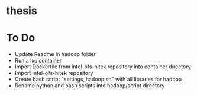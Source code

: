 # thesis

# To Do
* Update Readme in hadoop folder
* Run a lxc container
* Import Dockerfile from intel-ofs-hitek repository into container directory
* Import intel-ofs-hitek repository 
* Create bash script "settings_hadoop.sh" with all libraries for hadoop
* Rename python and bash scripts into hadoop/script directory